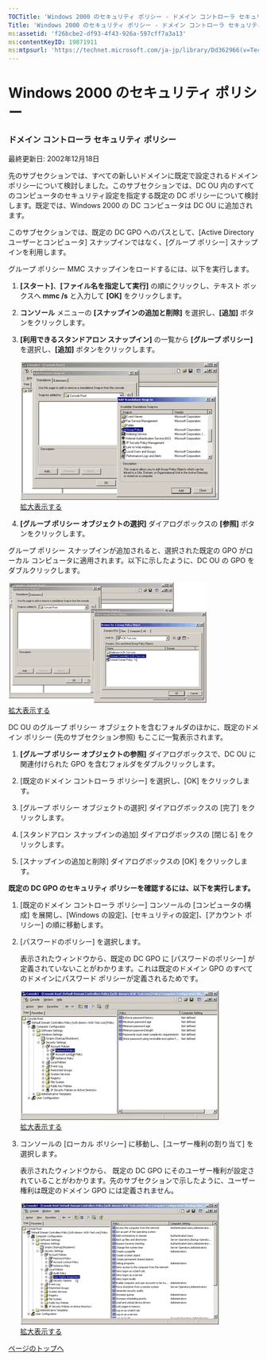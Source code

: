 ```yaml
---
TOCTitle: 'Windows 2000 のセキュリティ ポリシー ‐ ドメイン コントローラ セキュリティ ポリシー'
Title: 'Windows 2000 のセキュリティ ポリシー ‐ ドメイン コントローラ セキュリティ ポリシー'
ms:assetid: 'f26bcbe2-df93-4f43-926a-597cff7a3a13'
ms:contentKeyID: 19871911
ms:mtpsurl: 'https://technet.microsoft.com/ja-jp/library/Dd362966(v=TechNet.10)'
---
```


Windows 2000 のセキュリティ ポリシー
====================================

### ドメイン コントローラ セキュリティ ポリシー

最終更新日: 2002年12月18日

先のサブセクションでは、すべての新しいドメインに既定で設定されるドメイン ポリシーについて検討しました。このサブセクションでは、DC OU 内のすべてのコンピュータのセキュリティ設定を指定する既定の DC ポリシーについて検討します。既定では、Windows 2000 の DC コンピュータは DC OU に追加されます。

このサブセクションでは、既定の DC GPO へのパスとして、\[Active Directory ユーザーとコンピュータ\] スナップインではなく、\[グループ ポリシー\] スナップインを利用します。

グループ ポリシー MMC スナップインをロードするには、以下を実行します。

1.  **\[スタート\]**、**\[ファイル名を指定して実行\]** の順にクリックし、テキスト ボックスへ **mmc /s** と入力して **\[OK\]** をクリックします。

2.  **コンソール** メニューの **\[スナップインの追加と削除\]** を選択し、**\[追加\]** ボタンをクリックします。

3.  **\[利用できるスタンドアロン スナップイン\]** の一覧から **\[グループ ポリシー\]** を選択し、**\[追加\]** ボタンをクリックします。

    ![](images/Dd362966.w2kab007s(ja-jp,TechNet.10).gif)  
    [拡大表示する](https://technet.microsoft.com/ja-jp/dd362966.w2kab007(ja-jp,technet.10).gif)

4.  **\[グループ ポリシー オブジェクトの選択\]** ダイアログボックスの **\[参照\]** ボタンをクリックします。

グループ ポリシー スナップインが追加されると、選択された既定の GPO がローカル コンピュータに適用されます。以下に示したように、DC OU の GPO をダブルクリックします。

![](images/Dd362966.w2kab008s(ja-jp,TechNet.10).gif)  
[拡大表示する](https://technet.microsoft.com/ja-jp/dd362966.w2kab008(ja-jp,technet.10).gif)

DC OU のグループ ポリシー オブジェクトを含むフォルダのほかに、既定のドメイン ポリシー (先のサブセクション参照) もここに一覧表示されます。

1.  **\[グループ ポリシー オブジェクトの参照\]** ダイアログボックスで、DC OU に関連付けられた GPO を含むフォルダをダブルクリックします。

2.  \[既定のドメイン コントローラ ポリシー\] を選択し、\[OK\] をクリックします。

3.  \[グループ ポリシー オブジェクトの選択\] ダイアログボックスの \[完了\] をクリックします。

4.  \[スタンドアロン スナップインの追加\] ダイアログボックスの \[閉じる\] をクリックします。

5.  \[スナップインの追加と削除\] ダイアログボックスの \[OK\] をクリックします。

**既定の DC GPO のセキュリティ ポリシーを確認するには、以下を実行します。**

1.  \[既定のドメイン コントローラ ポリシー\] コンソールの \[コンピュータの構成\] を展開し、\[Windows の設定\]、\[セキュリティの設定\]、\[アカウント ポリシー\] の順に移動します。

2.  \[パスワードのポリシー\] を選択します。

    表示されたウィンドウから、既定の DC GPO に \[パスワードのポリシー\] が定義されていないことがわかります。これは既定のドメイン GPO のすべてのドメインにパスワード ポリシーが定義されるためです。

    ![](images/Dd362966.w2kab009s(ja-jp,TechNet.10).gif)  
    [拡大表示する](https://technet.microsoft.com/ja-jp/dd362966.w2kab009(ja-jp,technet.10).gif)

3.  コンソールの \[ローカル ポリシー\] に移動し、\[ユーザー権利の割り当て\] を選択します。

    表示されたウィンドウから、 既定の DC GPO にそのユーザー権利が設定されていることがわかります。先のサブセクションで示したように、ユーザー権利は既定のドメイン GPO には定義されません。

    ![](images/Dd362966.w2kab010s(ja-jp,TechNet.10).gif)  
    [拡大表示する](https://technet.microsoft.com/ja-jp/dd362966.w2kab010(ja-jp,technet.10).gif)

[](#mainsection)[ページのトップへ](#mainsection)
